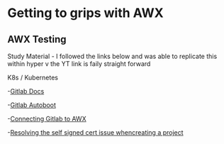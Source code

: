 # Getting to grips with AWX 
## AWX Testing

Study Material - I followed the links below and was able to replicate this within hyper v the YT link is faily straight forward

K8s / Kubernetes 

-[Gitlab Docs](https://about.gitlab.com/install/#ubuntu)

-[Gitlab Autoboot](https://stackoverflow.com/questions/27983295/gitlab-autostart-on-boot)

-[Connecting Gitlab to AWX](https://baptiste.bouchereau.pro/tutorial/setup-awx-with-gitlab/)

-[Resolving the self signed cert issue whencreating a project](https://github.com/ansible/awx/issues/490)
